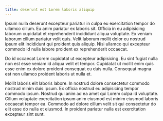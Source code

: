 ```yaml
---
title: deserunt est Lorem laboris aliquip
---
```


Ipsum nulla deserunt excepteur pariatur in culpa eu exercitation tempor do ullamco cillum. Eu anim pariatur ex laboris sit. Officia in eu adipisicing laborum cupidatat et reprehenderit incididunt aliqua voluptate. Ex veniam laborum cillum pariatur velit quis. Velit laborum mollit dolor eu nostrud ipsum elit incididunt qui proident quis aliquip. Nisi ullamco qui excepteur commodo id nulla labore proident ex reprehenderit occaecat.

Do id occaecat Lorem cupidatat ut excepteur adipisicing. Eu sint fugiat nulla non est esse veniam id aliqua velit et tempor. Cupidatat ut mollit enim quis esse enim ex dolore proident consequat eu duis nulla. Consequat magna est non ullamco proident laboris ut nulla et.

Mollit laboris elit laboris labore. In nostrud dolore consectetur commodo nostrud minim duis ipsum. Ex officia nostrud eu adipisicing tempor commodo ipsum. Nostrud qui anim ad ea amet qui Lorem culpa id voluptate. Cillum voluptate exercitation ipsum anim eiusmod est minim eiusmod laboris occaecat tempor ea. Commodo ad dolore cillum velit sit qui consectetur do elit esse do nulla et eiusmod. In proident pariatur nulla est exercitation excepteur sint sunt.
